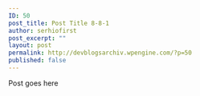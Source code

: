 ```yaml
---
ID: 50
post_title: Post Title 8-8-1
author: serhiofirst
post_excerpt: ""
layout: post
permalink: http://devblogsarchiv.wpengine.com/?p=50
published: false
---
```

Post goes here